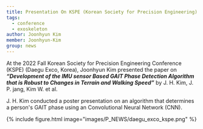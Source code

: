 ```yaml
---
title: Presentation On KSPE (Korean Society for Precision Engineering) Conference
tags:
  - conference
  - exoskeleton
author: Joonhyun Kim
member: Joonhyun-Kim
group: news
---
```


At the 2022 Fall Korean Society for Precision Engineering Conference (KSPE) (Daegu Exco, Korea), Joonhyun Kim presented the paper on **_“Development of the IMU sensor Based GAIT Phase Detection Algorithm that is Robust to Changes in Terrain and Walking Speed”_** by J. H. Kim, J. P. jang, Kim W. et al.

J. H. Kim conducted a poster presentation on an algorithm that determines a person's GAIT phase using an Convolutional Neural Network (CNN).

{%
  include figure.html
  image="images/P_NEWS/daegu_exco_kspe.png"
%}



